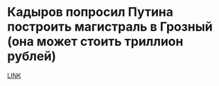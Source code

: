# Кадыров попросил Путина построить магистраль в Грозный (она может стоить триллион рублей)



[LINK](https://varlamov.ru/2979830.html)